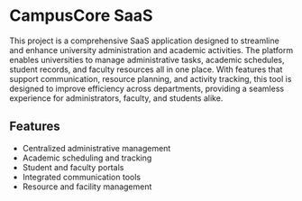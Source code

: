 # CampusCore SaaS

This project is a comprehensive SaaS application designed to streamline and enhance university administration and academic activities. The platform enables universities to manage administrative tasks, academic schedules, student records, and faculty resources all in one place. With features that support communication, resource planning, and activity tracking, this tool is designed to improve efficiency across departments, providing a seamless experience for administrators, faculty, and students alike.

## Features
- Centralized administrative management
- Academic scheduling and tracking
- Student and faculty portals
- Integrated communication tools
- Resource and facility management
